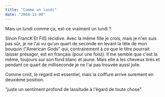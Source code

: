 ```yaml
---
title: "Comme un lundi"
date: "2004-11-08"
---
```


Mais un lundi comme ça, est-ce vraiment un lundi ?

Sinon FrancK Et FilS récidive. Avec la même fille je crois, mais je n'en suis pas sûr, je ne l'ai vu qu'un quart de seconde en levant la tête de mon bouquin ("American Gods" qui, contrairement à ce que le titre pourrait laisser présager, est en français (pour une fois)). Il me semble que c'est la même, toujours sur son fond blanc et jaune. Mais elle a les cheveux tirés et pendant ce quart de milliseconde je ne l'ai pas trouvée aussi jolie.

Comme croit, le regard est essentiel, mais la coiffure arrive surement en deuxième position.

"juste un sentiment profond de lassitude à l'égard de toute chose"
